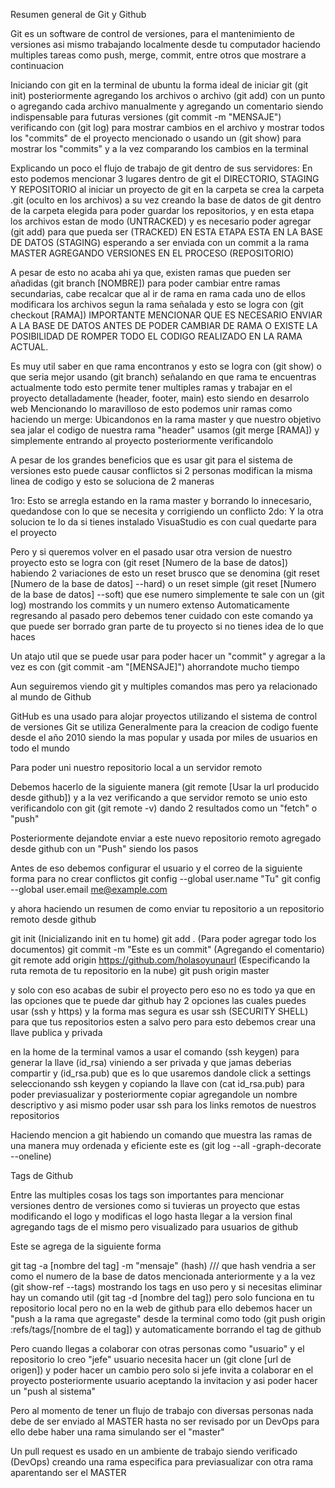 Resumen general de Git y Github

Git es un software de control de versiones, para el mantenimiento de versiones asi mismo trabajando localmente desde tu computador haciendo multiples tareas como push, merge, commit, entre otros que mostrare a continuacion

Iniciando con git en la terminal de ubuntu la forma ideal de iniciar git (git init) posteriormente agregando los archivos o archivo (git add) con un punto o agregando cada archivo manualmente y agregando un comentario siendo indispensable para futuras versiones (git commit -m "MENSAJE") verificando con (git log) para mostrar cambios en el archivo y mostrar todos los "commits" de el proyecto mencionado o usando un (git show) para mostrar los "commits" y a la vez comparando los cambios en la terminal 

Explicando un poco el flujo de trabajo de git dentro de sus servidores: En esto podemos mencionar 3 lugares dentro de git el DIRECTORIO, STAGING Y REPOSITORIO 
al iniciar un proyecto de git en la carpeta se crea la carpeta .git (oculto en los archivos) a su vez creando la base de datos de git dentro de la carpeta elegida para poder guardar los repositorios, y en esta etapa los archivos estan de modo (UNTRACKED) y es necesario poder agregar (git add) para que pueda ser (TRACKED)  EN ESTA ETAPA ESTA EN LA BASE DE DATOS (STAGING) esperando a ser enviada con un commit  a la rama MASTER AGREGANDO VERSIONES EN EL PROCESO (REPOSITORIO)

A pesar de esto no acaba ahi ya que, existen ramas que pueden ser añadidas (git branch [NOMBRE]) para poder cambiar entre ramas secundarias, cabe recalcar que al ir de rama en rama cada uno de ellos modificara los archivos segun la rama señalada y esto se logra con (git checkout [RAMA]) IMPORTANTE MENCIONAR QUE ES NECESARIO ENVIAR A LA BASE DE DATOS ANTES DE PODER CAMBIAR DE RAMA O EXISTE LA POSIBILIDAD DE ROMPER TODO EL CODIGO REALIZADO EN LA RAMA ACTUAL.
           
Es muy util saber en que rama encontranos y esto se logra con (git show) o que seria mejor usando (git branch) señalando en que rama te encuentras actualmente
todo esto permite tener multiples ramas y trabajar en el proyecto detalladamente (header, footer, main) esto siendo en desarrolo web
Mencionando lo maravilloso de esto podemos unir ramas como haciendo un merge: Ubicandonos en la rama master y que nuestro objetivo sea jalar el codigo de nuestra rama "header" usamos (git merge [RAMA]) y simplemente entrando al proyecto posteriormente verificandolo

A pesar de los grandes beneficios que es usar git para el sistema de versiones esto puede causar conflictos si 2 personas modifican la misma linea de codigo
y esto se soluciona de 2 maneras 

1ro: Esto se arregla estando en la rama master y borrando lo innecesario, quedandose con lo que se necesita y corrigiendo un conflicto
2do: Y la otra solucion te lo da si tienes instalado VisuaStudio es con cual quedarte para el proyecto

Pero y si queremos volver en el pasado usar otra version de nuestro proyecto esto se logra con (git reset [Numero de la base de datos]) habiendo 2 variaciones de esto un reset brusco que se denomina (git reset [Numero de la base de datos] --hard) o un reset simple (git reset [Numero de la base de datos] --soft) que ese numero simplemente te sale con un (git log) mostrando los commits y un numero extenso
Automaticamente regresando al pasado pero debemos tener cuidado con este comando ya que puede ser borrado gran parte de tu proyecto si no tienes idea de lo que haces

Un atajo util que se puede usar para poder hacer un "commit" y agregar a la vez es con (git commit -am "[MENSAJE]") ahorrandote mucho tiempo

Aun seguiremos viendo git y multiples comandos mas pero ya relacionado al mundo de Github

GitHub es una usado para alojar proyectos utilizando el sistema de control de versiones Git se utiliza Generalmente para la creacion de codigo fuente desde el año 2010 siendo la mas popular y usada por miles de usuarios en todo el mundo 

Para poder uni nuestro repositorio local a un servidor remoto 

Debemos hacerlo de la siguiente manera (git remote [Usar la url producido desde github]) y a la vez verificando a que servidor remoto se unio esto verificandolo con git (git remote -v) dando 2 resultados como un "fetch" o "push"

Posteriormente dejandote enviar a este nuevo repositorio remoto agregado desde github con un "Push" siendo los pasos

Antes de eso debemos configurar el usuario y el correo de la siguiente forma para no crear conflictos
git config --global user.name "Tu"
git config --global user.email me@example.com

y ahora haciendo un resumen de como enviar tu repositorio a un repositorio remoto desde github

git init (Inicializando init en tu home)
git add . (Para poder agregar todo los documentos)
git commit -m "Este es un commit" (Agregando el comentario)
git remote add origin https://github.com/holasoyunaurl (Especificando la ruta remota de tu repositorio en la nube)
git push origin master

y solo con eso acabas de subir el proyecto pero eso no es todo ya que en las opciones que te puede dar github hay 2 opciones las cuales puedes usar (ssh y https)
y la forma mas segura es usar ssh (SECURITY SHELL) para que tus repositorios esten a salvo pero para esto debemos crear una llave publica y privada 

en la home de la terminal vamos a usar el comando (ssh keygen) para generar la llave (id_rsa) viniendo a ser privada y que jamas deberias compartir y (id_rsa.pub) que es lo que usaremos dandole click a settings seleccionando ssh keygen y copiando la llave con (cat id_rsa.pub) para poder previasualizar y posteriormente copiar agregandole un nombre descriptivo y asi mismo poder usar ssh para los links remotos de nuestros repositorios 

Haciendo mencion a git habiendo un comando que muestra las ramas de una manera muy ordenada y eficiente este es (git log --all -graph-decorate --oneline) 

Tags de Github

Entre las multiples cosas los tags son importantes para mencionar versiones dentro de versiones como si tuvieras un proyecto que estas modificando el logo y modificas el logo hasta llegar a la version final agregando tags de el mismo pero visualizado para usuarios de github

Este se agrega de la siguiente forma

git tag -a [nombre del tag] -m "mensaje" (hash) /// que hash vendria a ser como el numero de la base de datos mencionada anteriormente y a la vez (git show-ref --tags) mostrando los tags  en uso  pero y si necesitas eliminar hay un comando util (git tag -d [nombre del tag]) pero solo funciona en tu repositorio local pero no en la web de github para ello debemos hacer un "push a la rama que agregaste" desde la terminal como todo (git push origin :refs/tags/[nombre de el tag]) y automaticamente borrando el tag de github

Pero  cuando llegas a colaborar con otras personas como "usuario" y el repositorio lo creo "jefe" usuario necesita hacer un (git clone [url de origen]) y poder hacer un cambio pero solo si jefe invita a colaborar en el proyecto posteriormente usuario aceptando la invitacion y asi poder hacer un "push al sistema"

Pero al momento de tener un flujo de trabajo con diversas personas nada debe de ser enviado al MASTER hasta no ser revisado por un DevOps para ello debe haber una rama simulando ser el "master"













Un pull request es usado en un ambiente de trabajo siendo verificado (DevOps) creando una rama especifica para previasualizar con otra rama aparentando ser el MASTER
